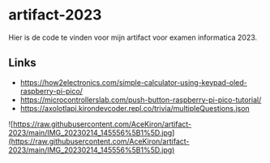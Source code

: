 # artifact-2023
Hier is de code te vinden voor mijn artifact voor examen informatica 2023.

## Links
- https://how2electronics.com/simple-calculator-using-keypad-oled-raspberry-pi-pico/
- https://microcontrollerslab.com/push-button-raspberry-pi-pico-tutorial/
- https://axolotlapi.kirondevcoder.repl.co/trivia/multipleQuestions.json

![https://raw.githubusercontent.com/AceKiron/artifact-2023/main/IMG_20230214_145556%5B1%5D.jpg](https://raw.githubusercontent.com/AceKiron/artifact-2023/main/IMG_20230214_145556%5B1%5D.jpg)
